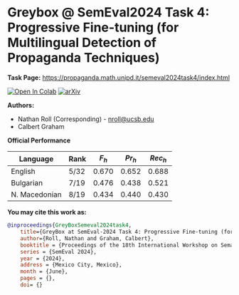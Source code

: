 # Greybox @ SemEval2024 Task 4: Progressive Fine-tuning (for Multilingual Detection of Propaganda Techniques) 

**Task Page:** https://propaganda.math.unipd.it/semeval2024task4/index.html

[![Open In Colab](https://colab.research.google.com/assets/colab-badge.svg)](https://colab.research.google.com/github/Nathan-Roll1/GreyBox/blob/main/Submission_GreyBox_SemEval_2024_Task_4.ipynb) 
[![arXiv](https://img.shields.io/badge/arXiv-TBA-orange.svg)](https://arxiv.org/abs/2406.xxxxx) 

**Authors:**

* Nathan Roll (Corresponding) - nroll@ucsb.edu
* Calbert Graham

**Official Performance**

| Language     | Rank | $F_{h}$    | $Pr_{h}$    | $Rec_{h}$   |
|--------------|------|-------|--------|--------|
| English      | 5/32 | 0.670 | 0.652  | 0.688  |
| Bulgarian    | 7/19 | 0.476 | 0.438  | 0.521  |
| N. Macedonian | 8/19 | 0.434 | 0.440  | 0.430  |

**You may cite this work as:**

```bibtex
@inproceedings{GreyBoxSemeval2024task4, 
	title={GreyBox at SemEval-2024 Task 4: Progressive Fine-tuning (for Multilingual Detection of Propaganda Techniques)},
	author={Roll, Nathan and Graham, Calbert},
	booktitle = {Proceedings of the 18th International Workshop on Semantic Evaluation},
	series = {SemEval 2024},
	year = {2024},
	address = {Mexico City, Mexico},
	month = {June},
	pages = {},   
	doi= {}   

